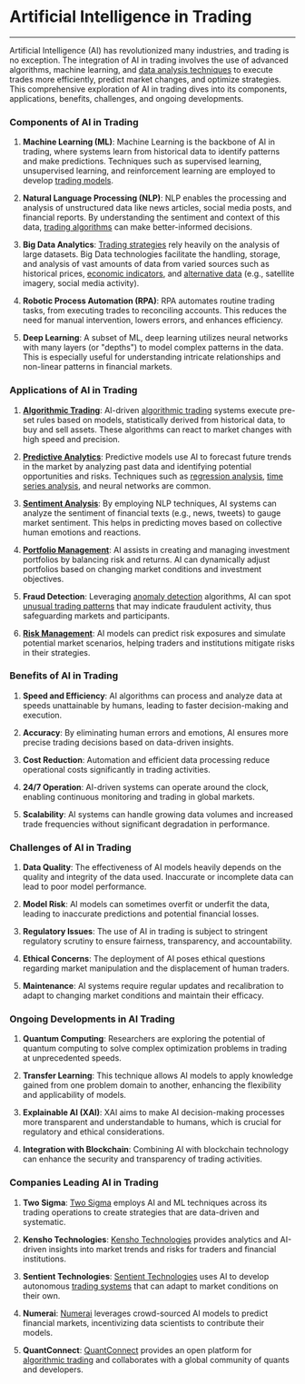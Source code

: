 # Artificial Intelligence in Trading
---

Artificial Intelligence (AI) has revolutionized many industries, and trading is no exception. The integration of AI in trading involves the use of advanced algorithms, machine learning, and [data analysis techniques](../d/data_analysis_techniques.md) to execute trades more efficiently, predict market changes, and optimize strategies. This comprehensive exploration of AI in trading dives into its components, applications, benefits, challenges, and ongoing developments.

### Components of AI in Trading

1. **Machine Learning (ML)**: 
   Machine Learning is the backbone of AI in trading, where systems learn from historical data to identify patterns and make predictions. Techniques such as supervised learning, unsupervised learning, and reinforcement learning are employed to develop [trading models](../t/trading_models.md).

2. **Natural Language Processing (NLP)**: 
   NLP enables the processing and analysis of unstructured data like news articles, social media posts, and financial reports. By understanding the sentiment and context of this data, [trading algorithms](../t/trading_algorithms.md) can make better-informed decisions.

3. **Big Data Analytics**: 
   [Trading strategies](../t/trading_strategies.md) rely heavily on the analysis of large datasets. Big Data technologies facilitate the handling, storage, and analysis of vast amounts of data from varied sources such as historical prices, [economic indicators](../e/economic_indicators.md), and [alternative data](../a/alternative_data.md) (e.g., satellite imagery, social media activity).

4. **Robotic Process Automation (RPA)**:
   RPA automates routine trading tasks, from executing trades to reconciling accounts. This reduces the need for manual intervention, lowers errors, and enhances efficiency.

5. **Deep Learning**:
   A subset of ML, deep learning utilizes neural networks with many layers (or "depths") to model complex patterns in the data. This is especially useful for understanding intricate relationships and non-linear patterns in financial markets.

### Applications of AI in Trading

1. **[Algorithmic Trading](../a/algorithmic_trading.md)**: 
   AI-driven [algorithmic trading](../a/algorithmic_trading.md) systems execute pre-set rules based on models, statistically derived from historical data, to buy and sell assets. These algorithms can react to market changes with high speed and precision.

2. **[Predictive Analytics](../p/predictive_analytics.md)**:
   Predictive models use AI to forecast future trends in the market by analyzing past data and identifying potential opportunities and risks. Techniques such as [regression analysis](../r/regression_analysis.md), [time series analysis](../t/time_series_analysis.md), and neural networks are common.

3. **[Sentiment Analysis](../s/sentiment_analysis.md)**:
   By employing NLP techniques, AI systems can analyze the sentiment of financial texts (e.g., news, tweets) to gauge market sentiment. This helps in predicting moves based on collective human emotions and reactions.

4. **[Portfolio Management](../p/portfolio_management.md)**: 
   AI assists in creating and managing investment portfolios by balancing risk and returns. AI can dynamically adjust portfolios based on changing market conditions and investment objectives.

5. **Fraud Detection**:
   Leveraging [anomaly detection](../a/anomaly_detection.md) algorithms, AI can spot [unusual trading patterns](../u/unusual_trading_patterns.md) that may indicate fraudulent activity, thus safeguarding markets and participants.

6. **[Risk Management](../r/risk_management.md)**: 
   AI models can predict risk exposures and simulate potential market scenarios, helping traders and institutions mitigate risks in their strategies.

### Benefits of AI in Trading

1. **Speed and Efficiency**:
   AI algorithms can process and analyze data at speeds unattainable by humans, leading to faster decision-making and execution.

2. **Accuracy**:
   By eliminating human errors and emotions, AI ensures more precise trading decisions based on data-driven insights.

3. **Cost Reduction**:
   Automation and efficient data processing reduce operational costs significantly in trading activities.

4. **24/7 Operation**:
   AI-driven systems can operate around the clock, enabling continuous monitoring and trading in global markets.

5. **Scalability**:
   AI systems can handle growing data volumes and increased trade frequencies without significant degradation in performance.

### Challenges of AI in Trading

1. **Data Quality**:
   The effectiveness of AI models heavily depends on the quality and integrity of the data used. Inaccurate or incomplete data can lead to poor model performance.

2. **Model Risk**:
   AI models can sometimes overfit or underfit the data, leading to inaccurate predictions and potential financial losses.

3. **Regulatory Issues**:
   The use of AI in trading is subject to stringent regulatory scrutiny to ensure fairness, transparency, and accountability.

4. **Ethical Concerns**:
   The deployment of AI poses ethical questions regarding market manipulation and the displacement of human traders.

5. **Maintenance**:
   AI systems require regular updates and recalibration to adapt to changing market conditions and maintain their efficacy.

### Ongoing Developments in AI Trading

1. **Quantum Computing**:
   Researchers are exploring the potential of quantum computing to solve complex optimization problems in trading at unprecedented speeds.

2. **Transfer Learning**:
   This technique allows AI models to apply knowledge gained from one problem domain to another, enhancing the flexibility and applicability of models.

3. **Explainable AI (XAI)**:
   XAI aims to make AI decision-making processes more transparent and understandable to humans, which is crucial for regulatory and ethical considerations.

4. **Integration with Blockchain**:
   Combining AI with blockchain technology can enhance the security and transparency of trading activities.

### Companies Leading AI in Trading

1. **Two Sigma**:
   [Two Sigma](https://www.twosigma.com/) employs AI and ML techniques across its trading operations to create strategies that are data-driven and systematic.

2. **Kensho Technologies**:
   [Kensho Technologies](https://www.kensho.com/) provides analytics and AI-driven insights into market trends and risks for traders and financial institutions.

3. **Sentient Technologies**:
   [Sentient Technologies](https://www.sentient.ai/) uses AI to develop autonomous [trading systems](../t/trading_systems.md) that can adapt to market conditions on their own.

4. **Numerai**:
   [Numerai](https://numer.ai/) leverages crowd-sourced AI models to predict financial markets, incentivizing data scientists to contribute their models.

5. **QuantConnect**:
   [QuantConnect](https://www.quantconnect.com/) provides an open platform for [algorithmic trading](../a/algorithmic_trading.md) and collaborates with a global community of quants and developers.